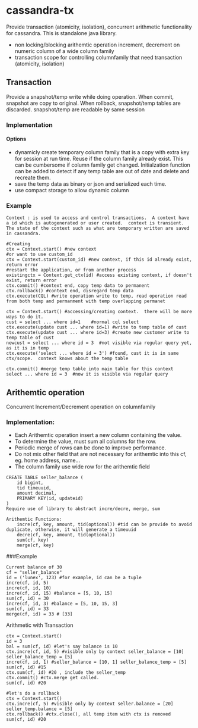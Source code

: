 cassandra-tx
============

Provide transaction (atomicity, isolation), concurrent arithmetic functionality for cassandra.  This is standalone java library.
* non locking/blocking arithemtic operation increment, decrement on numeric column of a wide column family
* transaction scope for controlling columnfamily that need transaction (atomicity, isolation)

## Transaction
Provide a snapshot/temp write while doing operation.  When commit, snapshot are copy to original.  When rollback, snapshot/temp tables are discarded.  snapshot/temp are readable by same session

### Implementation

#### Options
* dynamicly create temporary column family that is a copy with extra key for session at run time.  Reuse if the column family already exist.  This can be cumbersome if column family get changed.  Initialzation function can be added to detect if any temp table are out of date and delete and recreate them.
* save the temp data as binary or json and serialized each time.
* use compact storage to allow dynamic column

### Example
```
Context : is used to access and control transactions.  A context have a id which is autogenerated or user created.  context is transient.  The state of the context such as what are temporary written are saved in cassandra.

#Creating
ctx = Context.start() #new context	
#or want to use custom_id
ctx = Context.start(custom_id) #new context, if this id already exist, return error
#restart the application, or from another process
existingctx = Context.get_ctx(id) #access existing context, if doesn't exist, return error 	
ctx.commit() #context end, copy temp data to permanent
ctx.rollback() #context end, disregard temp data
ctx.execute(CQL) #write operation write to temp, read operation read from both temp and permanment with temp overlapping permanet
```

```
ctx = Context.start() #accessing/creating context.  there will be more ways to do it.
cust = select ... where id=1	#normal cql select
ctx.execute(update cust ... where id=1) #write to temp table of cust
ctx.execute(update cust ... where id=3) #create new customer write to temp table of cust
newcust = select ... where id = 3  #not visible via regular query yet, as it is in temp
ctx.execute('select ... where id = 3') #found, cust it is in same ctx/scope.  context knows about the temp table

ctx.commit() #merge temp table into main table for this context
select ... where id = 3  #now it is visible via regular query
```


## Arithemtic operation
Concurrent Increment/Decrement operation on columnfamily

### Implementation:
* Each Arithemtic operation insert a new column containing the value.
* To determine the value, must sum all columns for the row.
* Periodic merge of rows can be done to improve performance.
* Do not mix other field that are not necessary for arithemtic into this cf, eg. home address, name...
* The column family use wide row for the arithemtic field 
```
CREATE TABLE seller_balance (
	id bigint,
	tid timeuuid,
	amount decimal,
	PRIMARY KEY(id, updateid)
)
Require use of library to abstract incre/decre, merge, sum

Arithemtic Functions:
	incre(cf, key, amount, tid(optional)) #tid can be provide to avoid duplicate, otherwise, it will generate a timeuuid
	decre(cf, key, amount, tid(optional))
	sum(cf, key)
	merge(cf, key)
```

###Example
```
Current balance of 30 			
cf = "seller_balance"
id = ('lunex', 123) #for example, id can be a tuple
incre(cf, id, 5)
incre(cf, id, 10)			
incre(cf, id, 15) #balance = [5, 10, 15]			
sum(cf, id) = 30
incre(cf, id, 3) #balance = [5, 10, 15, 3]	
sum(cf, id) = 33
merge(cf, id) = 33 # [33]

```
Arithmetic with Transaction
```
ctx = Context.start()
id = 3
bal = sum(cf, id) #let's say balance is 10
ctx.incre(cf, id, 5) #visible only by context seller_balance = [10] seller_balance_temp = [5]
incre(cf, id, 1) #seller_balance = [10, 1] seller_balance_temp = [5]
sum(cf, id) #15
ctx.sum(cf, id) #20 , include the seller_temp
ctx.commit() #ctx.merge get called.
sum(cf, id) #20

#let's do a rollback
ctx = Context.start()
ctx.incre(cf, 5) #visible only by context seller.balance = [20] seller_temp.balance = [5]
ctx.rollback() #ctx.close(), all temp item with ctx is removed
sum(cf, id) #20
```



